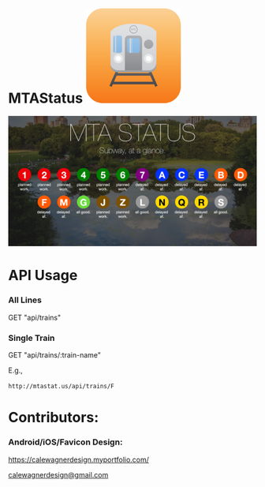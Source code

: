 # MTAStatus ![icon](/public/img/icons/apple-icon.png)

![preview](/public/og.png)

# API Usage

### All Lines

GET "api/trains"

### Single Train

GET "api/trains/:train-name"

E.g.,

`http://mtastat.us/api/trains/F`


# Contributors: 

### Android/iOS/Favicon Design: 
  https://calewagnerdesign.myportfolio.com/
  
  calewagnerdesign@gmail.com
